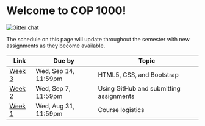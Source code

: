 # Welcome to COP 1000!

[![Gitter chat](https://badges.gitter.im/valencia-cop1000/Lobby.png)](https://gitter.im/valencia-cop1000/Lobby)

The schedule on this page will update throughout the semester with new assignments as they become available.

Link              | Due by                | Topic
---               | ---                   | ---
[Week 3](/week-3) | Wed, Sep 14, 11:59pm  | HTML5, CSS, and Bootstrap
[Week 2](/week-2) | Wed, Sep 7, 11:59pm   | Using GitHub and submitting assignments
[Week 1](/week-1) | Wed, Aug 31, 11:59pm  | Course logistics

